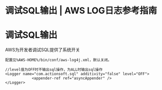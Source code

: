 # 调试SQL输出 | AWS LOG日志参考指南

# 调试SQL输出

AWS为开发者调试SQL提供了系统开关
    
    
    配置见%AWS-HOME%/bin/conf/aws-log4j.xml，默认关闭。
    
    //level值为OFF时不输出sql操作，为ALL时输出sql操作
    <Logger name="com.actionsoft.sql" additivity="false" level="OFF">
                <appender-ref ref="asyncAppender" />
    </Logger>
